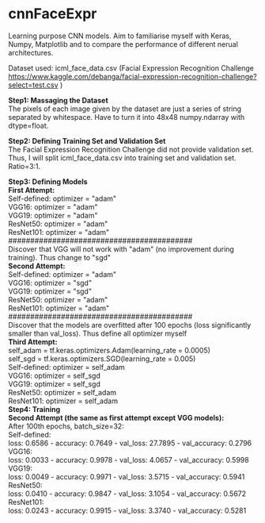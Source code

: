 # cnnFaceExpr
Learning purpose CNN models. Aim to familiarise myself with Keras, Numpy, Matplotlib and to compare the performance of different nerual architectures.

Dataset used: icml_face_data.csv (Facial Expression Recognition Challenge https://www.kaggle.com/debanga/facial-expression-recognition-challenge?select=test.csv )<br />

**Step1: Massaging the Dataset<br />**
The pixels of each image given by the dataset are just a series of string separated by whitespace. Have to turn it into 48x48 numpy.ndarray with dtype=float.

**Step2: Defining Training Set and Validation Set<br />**
The Facial Expression Recognition Challenge did not provide validation set. Thus, I will split icml_face_data.csv into training set and validation set. Ratio=3:1.

**Step3: Defining Models<br />**
**First Attempt:<br />**
Self-defined: optimizer = "adam"<br />
VGG16: optimizer = "adam"<br />
VGG19: optimizer = "adam"<br />
ResNet50: optimizer = "adam"<br />
ResNet101: optimizer = "adam"<br />
##########################################<br />
Discover that VGG will not work with "adam" (no improvement during training). Thus change to "sgd"<br />
**Second Attempt:<br />**
Self-defined: optimizer = "adam"<br />
VGG16: optimizer = "sgd"<br />
VGG19: optimizer = "sgd"<br />
ResNet50: optimizer = "adam"<br />
ResNet101: optimizer = "adam"<br />
##########################################<br />
Discover that the models are overfitted after 100 epochs (loss significantly smaller than val_loss). Thus define all optimizer myself<br />
**Third Attempt:<br />**
self_adam = tf.keras.optimizers.Adam(learning_rate = 0.0005)<br />
self_sgd = tf.keras.optimizers.SGD(learning_rate = 0.005)<br />
Self-defined: optimizer = self_adam<br />
VGG16: optimizer = self_sgd<br />
VGG19: optimizer = self_sgd<br />
ResNet50: optimizer = self_adam<br />
ResNet101: optimizer = self_adam<br />
**Step4: Training<br />**
**Second Attempt (the same as first attempt except VGG models):<br />**
After 100th epochs, batch_size=32:<br />
Self-defined:<br />
loss: 0.6586 - accuracy: 0.7649 - val_loss: 27.7895 - val_accuracy: 0.2796<br />
VGG16:<br />
loss: 0.0033 - accuracy: 0.9978 - val_loss: 4.0657 - val_accuracy: 0.5998<br />
VGG19:<br />
loss: 0.0049 - accuracy: 0.9971 - val_loss: 3.5715 - val_accuracy: 0.5941<br />
ResNet50:<br />
loss: 0.0410 - accuracy: 0.9847 - val_loss: 3.1054 - val_accuracy: 0.5672<br />
ResNet101:<br />
loss: 0.0243 - accuracy: 0.9915 - val_loss: 3.3740 - val_accuracy: 0.5281<br />


